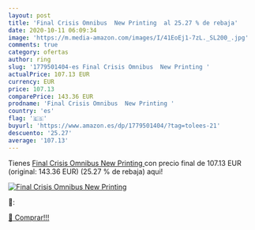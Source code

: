 ```yaml
---
layout: post
title: 'Final Crisis Omnibus  New Printing  al 25.27 % de rebaja'
date: 2020-10-11 06:09:34
image: 'https://m.media-amazon.com/images/I/41EoEj1-7zL._SL200_.jpg'
comments: true
category: ofertas
author: ring
slug: '1779501404-es Final Crisis Omnibus  New Printing '
actualPrice: 107.13 EUR
currency: EUR
price: 107.13
comparePrice: 143.36 EUR
prodname: 'Final Crisis Omnibus  New Printing '
country: 'es'
flag: '🇪🇸'
buyurl: 'https://www.amazon.es/dp/1779501404/?tag=tolees-21'
descuento: '25.27'
average: '107.13'
---
```


Tienes [Final Crisis Omnibus  New Printing ](https://www.amazon.es/dp/1779501404/?tag=tolees-21) con precio final de  107.13 EUR (original: 143.36 EUR) (25.27 %  de rebaja) aqui!

[![Final Crisis Omnibus  New Printing ](https://m.media-amazon.com/images/I/41EoEj1-7zL._SL200_.jpg)](https://www.amazon.es/dp/1779501404/?tag=tolees-21)

🔎:


[🛒 Comprar!!!](https://www.amazon.es/dp/1779501404/?tag=tolees-21)
